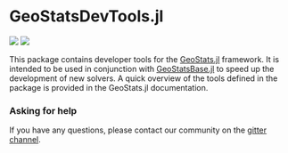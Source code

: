 # GeoStatsDevTools.jl

[![][travis-img]][travis-url] [![][codecov-img]][codecov-url]

This package contains developer tools for the [GeoStats.jl](https://github.com/juliohm/GeoStats.jl)
framework. It is intended to be used in conjunction with [GeoStatsBase.jl](https://github.com/juliohm/GeoStatsBase.jl)
to speed up the development of new solvers. A quick overview of the tools defined in the package is
provided in the GeoStats.jl documentation.

### Asking for help

If you have any questions, please contact our community on the [gitter channel](https://gitter.im/JuliaEarth/GeoStats.jl).

[travis-img]: https://travis-ci.org/juliohm/GeoStatsDevTools.jl.svg?branch=master
[travis-url]: https://travis-ci.org/juliohm/GeoStatsDevTools.jl

[codecov-img]: https://codecov.io/gh/juliohm/GeoStatsDevTools.jl/branch/master/graph/badge.svg
[codecov-url]: https://codecov.io/gh/juliohm/GeoStatsDevTools.jl
